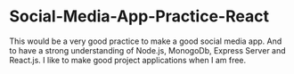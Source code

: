 # Social-Media-App-Practice-React
This would be a very good practice to make a good social media app. And to have a strong understanding of Node.js, MonogoDb, Express Server and React.js. I like to make good project applications when I am free.
